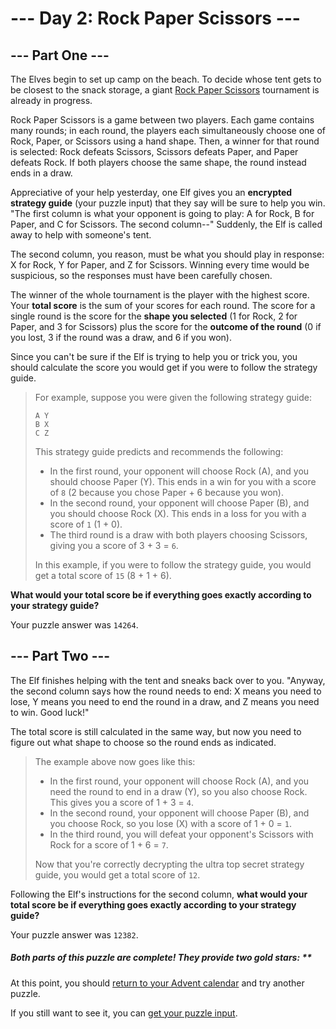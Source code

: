 # --- Day 2: Rock Paper Scissors ---

## --- Part One ---

The Elves begin to set up camp on the beach. To decide whose tent gets to be closest to the snack storage, a giant [Rock
Paper Scissors](https://en.wikipedia.org/wiki/Rock_paper_scissors) tournament is already in progress.

Rock Paper Scissors is a game between two players. Each game contains many rounds; in each round, the players each
simultaneously choose one of Rock, Paper, or Scissors using a hand shape. Then, a winner for that round is selected:
Rock defeats Scissors, Scissors defeats Paper, and Paper defeats Rock. If both players choose the same shape, the round
instead ends in a draw.

Appreciative of your help yesterday, one Elf gives you an **encrypted strategy guide** (your puzzle input) that they say
will be sure to help you win. "The first column is what your opponent is going to play: A for Rock, B for Paper, and C
for Scissors. The second column--" Suddenly, the Elf is called away to help with someone's tent.

The second column, you reason, must be what you should play in response: X for Rock, Y for Paper, and Z for Scissors.
Winning every time would be suspicious, so the responses must have been carefully chosen.

The winner of the whole tournament is the player with the highest score. Your **total score** is the sum of your scores
for
each round. The score for a single round is the score for the **shape you selected** (1 for Rock, 2 for Paper, and 3 for
Scissors) plus the score for the **outcome of the round** (0 if you lost, 3 if the round was a draw, and 6 if you won).

Since you can't be sure if the Elf is trying to help you or trick you, you should calculate the score you would get if
you were to follow the strategy guide.

> For example, suppose you were given the following strategy guide:
>
>```
>A Y
>B X
>C Z
>```
>
> This strategy guide predicts and recommends the following:
> - In the first round, your opponent will choose Rock (A), and you should choose Paper (Y). This ends in a win for you
    with
    a score of `8` (2 because you chose Paper + 6 because you won).
> - In the second round, your opponent will choose Paper (B), and you should choose Rock (X). This ends in a loss for
    you
    with a score of `1` (1 + 0).
> - The third round is a draw with both players choosing Scissors, giving you a score of 3 + 3 = `6`.
>
> In this example, if you were to follow the strategy guide, you would get a total score of `15` (8 + 1 + 6).

**What would your total score be if everything goes exactly according to your strategy guide?**

Your puzzle answer was `14264`.

## --- Part Two ---

The Elf finishes helping with the tent and sneaks back over to you. "Anyway, the second column says how the round needs
to end: X means you need to lose, Y means you need to end the round in a draw, and Z means you need to win. Good luck!"

The total score is still calculated in the same way, but now you need to figure out what shape to choose so the round
ends as indicated.
> The example above now goes like this:
>
> - In the first round, your opponent will choose Rock (A), and you need the round to end in a draw (Y), so you also
    choose
    Rock. This gives you a score of 1 + 3 = `4`.
> - In the second round, your opponent will choose Paper (B), and you choose Rock, so you lose (X) with a score of 1 + 0
    = `1`.
> - In the third round, you will defeat your opponent's Scissors with Rock for a score of 1 + 6 = `7`.
>
> Now that you're correctly decrypting the ultra top secret strategy guide, you would get a total score of `12`.

Following the Elf's instructions for the second column, **what would your total score be if everything goes exactly
according to your strategy guide?**

Your puzzle answer was `12382`.

##### Both parts of this puzzle are complete! They provide two gold stars: **

At this point, you should [return to your Advent calendar](https://adventofcode.com/2022) and try another puzzle.

If you still want to see it, you can [get your puzzle input](../day02/input.txt).